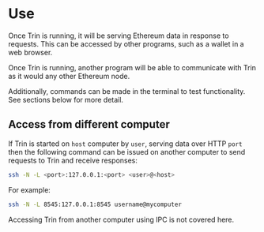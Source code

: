# Use

Once Trin is running, it will be serving Ethereum data in response to requests.
This can be accessed by other programs, such as a wallet in a web browser.

Once Trin is running, another program will be able to communicate with Trin as it
would any other Ethereum node.

Additionally, commands can be made in the terminal to test functionality.
See sections below for more detail.

## Access from different computer

If Trin is started on `host` computer by `user`, serving data over HTTP `port`
then the following command can be issued on another computer to send requests to Trin
and receive responses:
```sh
ssh -N -L <port>:127.0.0.1:<port> <user>@<host>
```
For example:
```sh
ssh -N -L 8545:127.0.0.1:8545 username@mycomputer
```
Accessing Trin from another computer using IPC is not covered here.
